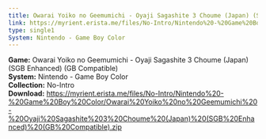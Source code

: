 ```yaml
---
title: Owarai Yoiko no Geemumichi - Oyaji Sagashite 3 Choume (Japan) (SGB Enhanced) (GB Compatible)
link: https://myrient.erista.me/files/No-Intro/Nintendo%20-%20Game%20Boy%20Color/Owarai%20Yoiko%20no%20Geemumichi%20-%20Oyaji%20Sagashite%203%20Choume%20(Japan)%20(SGB%20Enhanced)%20(GB%20Compatible).zip
type: single1
System: Nintendo - Game Boy Color
---
```

<b>Game:</b> Owarai Yoiko no Geemumichi - Oyaji Sagashite 3 Choume (Japan) (SGB Enhanced) (GB Compatible)<br>
<b>System:</b> Nintendo - Game Boy Color<br>
<b>Collection:</b> No-Intro<br>
<b>Download:</b> https://myrient.erista.me/files/No-Intro/Nintendo%20-%20Game%20Boy%20Color/Owarai%20Yoiko%20no%20Geemumichi%20-%20Oyaji%20Sagashite%203%20Choume%20(Japan)%20(SGB%20Enhanced)%20(GB%20Compatible).zip